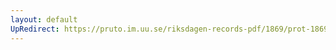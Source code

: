 ```yaml
---
layout: default
UpRedirect: https://pruto.im.uu.se/riksdagen-records-pdf/1869/prot-1869--ak--407/prot-1869--ak--407_009.pdf
---
```

